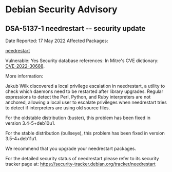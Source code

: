 
Debian Security Advisory
========================


DSA-5137-1 needrestart -- security update
-----------------------------------------



Date Reported:
17 May 2022
Affected Packages:

[needrestart](https://packages.debian.org/src:needrestart)

Vulnerable:
Yes
Security database references:
In Mitre's CVE dictionary: [CVE-2022-30688](https://security-tracker.debian.org/tracker/CVE-2022-30688).  

More information:

Jakub Wilk discovered a local privilege escalation in needrestart, a
utility to check which daemons need to be restarted after library
upgrades. Regular expressions to detect the Perl, Python, and Ruby
interpreters are not anchored, allowing a local user to escalate
privileges when needrestart tries to detect if interpreters are using
old source files.


For the oldstable distribution (buster), this problem has been fixed
in version 3.4-5+deb10u1.


For the stable distribution (bullseye), this problem has been fixed in
version 3.5-4+deb11u1.


We recommend that you upgrade your needrestart packages.


For the detailed security status of needrestart please refer to its
security tracker page at:
<https://security-tracker.debian.org/tracker/needrestart>





